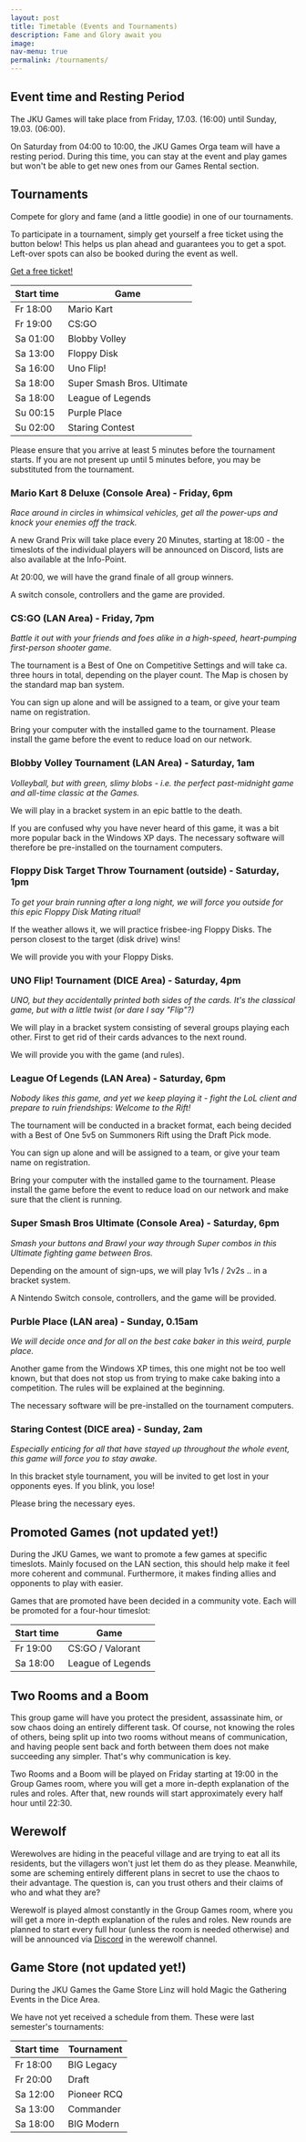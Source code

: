 ```yaml
---
layout: post
title: Timetable (Events and Tournaments)
description: Fame and Glory await you
image: 
nav-menu: true
permalink: /tournaments/
---
```


## Event time and Resting Period
The JKU Games will take place from Friday, 17.03. (16:00) until Sunday, 19.03. (06:00).

On Saturday from 04:00 to 10:00, the JKU Games Orga team will have a resting period. During this time, you can stay at the event and play games but won't be able to get new ones from our Games Rental section.

## Tournaments
Compete for glory and fame (and a little goodie) in one of our tournaments. 

To participate in a tournament, simply get yourself a free ticket using the button below! This helps us plan ahead and guarantees you to get a spot. Left-over spots can also be booked during the event as well.

<a href="https://pretix.eu/jkugames/SoSe23/" target="_blank" rel="noopener noreferrer" class="button img">Get a free ticket!</a>


| Start time | Game                       |
| ---------- | -------------------------- |
| Fr 18:00   | Mario Kart                 |
| Fr 19:00   | CS:GO                      |
| Sa 01:00   | Blobby Volley              |
| Sa 13:00   | Floppy Disk                |
| Sa 16:00   | Uno Flip!                  |
| Sa 18:00   | Super Smash Bros. Ultimate |
| Sa 18:00   | League of Legends          |
| Su 00:15   | Purple Place               |
| Su 02:00   | Staring Contest            |


Please ensure that you arrive at least 5 minutes before the tournament starts. If you are not present up until 5 minutes before, you may be substituted from the tournament.

### Mario Kart 8 Deluxe (Console Area) - Friday, 6pm
<em>Race around in circles in whimsical vehicles, get all the power-ups and knock your enemies off the track.</em>

A new Grand Prix will take place every 20 Minutes, starting at 18:00 - the timeslots of the individual players will be announced on Discord, lists are also available at the Info-Point.

At 20:00, we will have the grand finale of all group winners.

A switch console, controllers and the game are provided.

### CS:GO (LAN Area) - Friday, 7pm
<em>Battle it out with your friends and foes alike in a high-speed, heart-pumping first-person shooter game.</em>

The tournament is a Best of One on Competitive Settings and will take ca. three hours in total, depending on the player count. The Map is chosen by the standard map ban system.

You can sign up alone and will be assigned to a team, or give your team name on registration.

Bring your computer with the installed game to the tournament. Please install the game before the event to reduce load on our network.

### Blobby Volley Tournament (LAN Area) - Saturday, 1am
<em>Volleyball, but with green, slimy blobs - i.e. the perfect past-midnight game and all-time classic at the Games.</em>

We will play in a bracket system in an epic battle to the death.

If you are confused why you have never heard of this game, it was a bit more popular back in the Windows XP days.
The necessary software will therefore be pre-installed on the tournament computers.

### Floppy Disk Target Throw Tournament (outside) - Saturday, 1pm
<em>To get your brain running after a long night, we will force you outside for this epic Floppy Disk Mating ritual!</em>

If the weather allows it, we will practice frisbee-ing Floppy Disks. The person closest to the target (disk drive) wins!

We will provide you with your Floppy Disks.

### UNO Flip! Tournament (DICE Area) - Saturday, 4pm
<em>UNO, but they accidentally printed both sides of the cards. It's the classical game, but with a little twist (or dare I say "Flip"?)</em>

We will play in a bracket system consisting of several groups playing each other. First to get rid of their cards advances to the next round.

We will provide you with the game (and rules).

### League Of Legends (LAN Area) - Saturday, 6pm
<em>Nobody likes this game, and yet we keep playing it - fight the LoL client and prepare to ruin friendships: Welcome to the Rift!</em>

The tournament will be conducted in a bracket format, each being decided with a Best of One 5v5 on Summoners Rift using the Draft Pick mode.

You can sign up alone and will be assigned to a team, or give your team name on registration.

Bring your computer with the installed game to the tournament. Please install the game before the event to reduce load on our network and make sure that the client is running.

### Super Smash Bros Ultimate (Console Area) - Saturday, 6pm
<em>Smash your buttons and Brawl your way through Super combos in this Ultimate fighting game between Bros.</em>

Depending on the amount of sign-ups, we will play 1v1s / 2v2s .. in a bracket system.

A Nintendo Switch console, controllers, and the game will be provided.

### Purble Place (LAN area) - Sunday, 0.15am
<em>We will decide once and for all on the best cake baker in this weird, purple place.</em>

Another game from the Windows XP times, this one might not be too well known, but that does not stop us from trying to make cake baking into a competition. The rules will be explained at the beginning.

The necessary software will be pre-installed on the tournament computers.

### Staring Contest (DICE area) - Sunday, 2am
<em>Especially enticing for all that have stayed up throughout the whole event, this game will force you to stay awake.</em>

In this bracket style tournament, you will be invited to get lost in your opponents eyes. If you blink, you lose!

Please bring the necessary eyes.

## Promoted Games (not updated yet!)

During the JKU Games, we want to promote a few games at specific timeslots. Mainly focused on the LAN section, this should help make it feel more coherent and communal. Furthermore, it makes finding allies and opponents to play with easier.

Games that are promoted have been decided in a community vote. Each will be promoted for a four-hour timeslot:

| Start time | Game              |
| ---------- | ----------------- |
| Fr 19:00   | CS:GO / Valorant  |
| Sa 18:00   | League of Legends |

## Two Rooms and a Boom

This group game will have you protect the president, assassinate him, or sow chaos doing an entirely different task. Of course, not knowing the roles of others, being split up into two rooms without means of communication, and having people sent back and forth between them does not make succeeding any simpler. That's why communication is key.

Two Rooms and a Boom will be played on Friday starting at 19:00 in the Group Games room, where you will get a more in-depth explanation of the rules and roles.
After that, new rounds will start approximately every half hour until 22:30.

## Werewolf

Werewolves are hiding in the peaceful village and are trying to eat all its residents, but the villagers won't just let them do as they please. Meanwhile, some are scheming entirely different plans in secret to use the chaos to their advantage. The question is, can you trust others and their claims of who and what they are?

Werewolf is played almost constantly in the Group Games room, where you will get a more in-depth explanation of the rules and roles.
New rounds are planned to start every full hour (unless the room is needed otherwise) and will be announced via <a href="{{ site.discord_url }}">Discord</a> in the werewolf channel.

## Game Store (not updated yet!)

During the JKU Games the Game Store Linz will hold Magic the Gathering Events in the Dice Area.

We have not yet received a schedule from them. These were last semester's tournaments:

| Start time | Tournament       |
| ---------- | -----------------|
| Fr 18:00   | BIG Legacy		|
| Fr 20:00   | Draft	        |
| Sa 12:00   | Pioneer RCQ		|
| Sa 13:00   | Commander		|
| Sa 18:00   | BIG Modern		|


